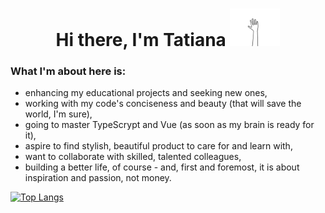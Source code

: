 <h1 align="center">Hi there, I'm Tatiana</a> 
<img src="https://github.com/Meniaylo/Meniaylo/blob/main/images/hello.gif" height="60"/></h1>

### What I'm about here is:
- enhancing my educational projects and seeking new ones,
- working with my code's conciseness and beauty (that will save the world, I'm sure),
- going to master TypeScrypt and Vue (as soon as my brain is ready for it),
- aspire to find stylish, beautiful product to care for and learn with,
- want to collaborate with skilled, talented colleagues,
- building a better life, of course - and, first and foremost, it is about inspiration and passion, not money.


<!--
**Meniaylo/Meniaylo** is a ✨ _special_ ✨ repository because its `README.md` (this file) appears on your GitHub profile.

Here are some ideas to get you started:

- 🔭 I’m currently working on ...
- 🌱 I’m currently learning ...
- 👯 I’m looking to collaborate on ...
- 🤔 I’m looking for help with ...
- 💬 Ask me about ...
- 📫 How to reach me: ...
- 😄 Pronouns: ...
- ⚡ Fun fact: ...
-->

[![Top Langs](https://github-readme-stats.vercel.app/api/top-langs/?username=Meniaylo&layout=compact)](https://github.com/anuraghazra/github-readme-stats)
